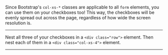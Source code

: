 <div class="challenge-instructions bootstrap"><div><section id="description">
<p>Since Bootstrap's <code>col-xs-*</code> classes are applicable to all <code>form</code> elements, you can use them on your checkboxes too! This way, the checkboxes will be evenly spread out across the page, regardless of how wide the screen resolution is.</p>
</section></div><hr/><div><section id="instructions">
<p>Nest all three of your checkboxes in a <code>&lt;div class="row"&gt;</code> element. Then nest each of them in a <code>&lt;div class="col-xs-4"&gt;</code> element.</p>
</section></div><hr/></div>